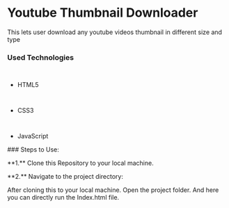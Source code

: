 ﻿<h1>Youtube Thumbnail Downloader </h1>

<p> This lets user download any youtube videos thumbnail in different size and type</p>

<h3>Used Technologies</h3>

<ul>

`  `<li>HTML5</li>

`  `<li>CSS3</li>

`  `<li>JavaScript</li>

</ul>

\### Steps to Use:


\*\*1.\*\* Clone this Repository to your local machine.


\*\*2.\*\* Navigate to the project directory:

After cloning this to your local machine. Open the project folder. And here you can directly run the Index.html file.


